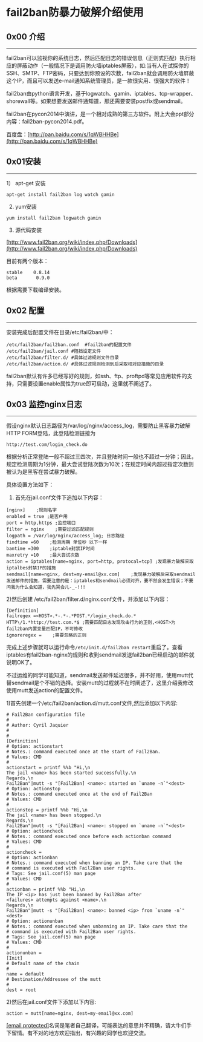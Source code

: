 # fail2ban防暴力破解介绍使用

0x00 介绍
-------

* * *

fail2ban可以监视你的系统日志，然后匹配日志的错误信息（正则式匹配）执行相应的屏蔽动作（一般情况下是调用防火墙iptables屏蔽），如:当有人在试探你的SSH、SMTP、FTP密码，只要达到你预设的次数，fail2ban就会调用防火墙屏蔽这个IP，而且可以发送e-mail通知系统管理员，是一款很实用、很强大的软件！

fail2ban由python语言开发，基于logwatch、gamin、iptables、tcp-wrapper、shorewall等。如果想要发送邮件通知道，那还需要安装postfix或sendmail。

fail2ban在pycon2014中演讲，是一个相对成熟的第三方软件。附上大会ppt部分内容：fail2ban-pycon2014.pdf。

百度盘：[http://pan.baidu.com/s/1qWBHHBe](http://pan.baidu.com/s/1qWBHHBe)

0x01安装
------

* * *

1） apt-get 安装

```
apt-get install fail2ban log watch gamin

```

2) yum安装

```
yum install fail2ban logwatch gamin

```

3) 源代码安装

[http://www.fail2ban.org/wiki/index.php/Downloads](http://www.fail2ban.org/wiki/index.php/Downloads)

目前有两个版本：

```
stable    0.8.14 
beta       0.9.0

```

根据需要下载编译安装。

0x02 配置
-------

* * *

安装完成后配置文件在目录/etc/fail2ban/中：

```
/etc/fail2ban/fail2ban.conf  #fail2ban的配置文件
/etc/fail2ban/jail.conf #阻挡设定文件
/etc/fail2ban/filter.d/ #具体过滤规则文件目录 
/etc/fail2ban/action.d/ #具体过滤规则检测到后采取相对应措施的目录 

```

fail2ban默认有许多已经写好的规则，如ssh、ftp、proftpd等常见应用软件的支持，只需要设置enable属性为true即可启动，这里就不阐述了。

0x03 监控nginx日志
--------------

* * *

假设nginx默认日志路径为/var/log/nginx/access_log，需要防止黑客暴力破解HTTP FORM登陆，此登陆检测链接为

```
http://test.com/login_check.do

```

根据分析正常登陆一般不超过三四次，并且登陆时间一般也不超过一分钟；因此，规定检测周期为1分钟，最大尝试登陆次数为10次；在规定时间内超过指定次数则被认为是黑客在尝试暴力破解。

具体设置方法如下：

1) 首先在jail.conf文件下追加以下内容：

```
[nginx]    ;规则名字
enabled = true ;是否户用
port = http,https ;监控端口
filter = nginx    ;需要过滤匹配规则
logpath = /var/log/nginx/access_log; 日志路径
findtime =60    ;检测周期 单位秒 以下一样
bantime =300    ;iptable封禁IP时间
maxretry =10    ;最大尝试次数
action = iptables[name=nginx, port=http, protocal=tcp] ;发现暴力破解采取iptalbes封禁IP的措施
sendmail[name=nginx, dest=my-email@xx.com]    ;发现暴力破解后采取sendmail发送邮件的措施，需要注意的是：iptables和sendmail必须对齐，要不然会发生错误；不要问我为什么会知道，我先哭会儿-_-!!!

```

2)然后创建 /etc/fail2ban/filter.d/nginx.conf文件，并添加以下内容：

```
[Definition]
failregex =<HOST>.*-.*-.*POST.*/login_check.do.* HTTP\/1.*http://test.com.*$ ;需要匹配日志发现攻击行为的正则,<HOST>为fail2ban内置变量匹配IP，不可修改
ignoreregex =    ;需要忽略的正则

```

完成上述步骤就可以运行命令`/etc/init.d/fail2ban restart`重启了。查看iptables有fail2ban-nginx的规则和收到sendmail发送fail2ban已经启动的邮件就说明OK了。

不过运维的同学可能知道，sendmail发送邮件延迟很多，并不好用，使用mutt代替sendmail是个不错的选择。安装mutt的过程就不在时阐述了，这里介绍我修改使用mutt发送action的配置文件。

1)首先创建一个/etc/fail2ban/action.d/mutt.conf文件,然后添加以下内容:

```
# Fail2Ban configuration file
#
# Author: Cyril Jaquier
#
#
[Definition]
# Option: actionstart
# Notes.: command executed once at the start of Fail2Ban.
# Values: CMD
#
actionstart = printf %%b "Hi,\n
The jail <name> has been started successfully.\n
Regards,\n
Fail2Ban"|mutt -s "[Fail2Ban] <name>: started on `uname -n`"<dest>
# Option: actionstop
# Notes.: command executed once at the end of Fail2Ban
# Values: CMD
#
actionstop = printf %%b "Hi,\n
The jail <name> has been stopped.\n
Regards,\n
Fail2Ban"|mutt -s "[Fail2Ban] <name>: stopped on `uname -n`"<dest>
# Option: actioncheck
# Notes.: command executed once before each actionban command
# Values: CMD
#
actioncheck =
# Option: actionban
# Notes.: command executed when banning an IP. Take care that the
# command is executed with Fail2Ban user rights.
# Tags: See jail.conf(5) man page
# Values: CMD
#
actionban = printf %%b "Hi,\n
The IP <ip> has just been banned by Fail2Ban after
<failures> attempts against <name>.\n
Regards,\n
Fail2Ban"|mutt -s "[Fail2Ban] <name>: banned <ip> from `uname -n`"<dest>
# Option: actionunban
# Notes.: command executed when unbanning an IP. Take care that the
# command is executed with Fail2Ban user rights.
# Tags: See jail.conf(5) man page
# Values: CMD
#
actionunban =
[Init]
# Default name of the chain
#
name = default
# Destination/Addressee of the mutt
#
dest = root

```

2)然后在jail.conf文件下添加以下内容:

```
action = mutt[name=nginx, dest=my-email@xx.com]   

```

[[email protected]](http://drops.com:8000/cdn-cgi/l/email-protection)名词是笔者自己翻译，可能表达的意思并不精确，请大牛们手下留情。有不对的地方欢迎指出，有兴趣的同学也欢迎交流。